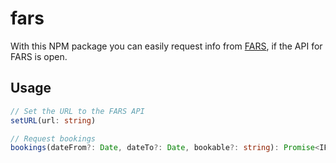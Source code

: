 # fars
With this NPM package you can easily request info from [FARS](https://github.com/Teknologforeningen/fars), if the API for FARS is open.

## Usage
```ts
// Set the URL to the FARS API
setURL(url: string)

// Request bookings
bookings(dateFrom?: Date, dateTo?: Date, bookable?: string): Promise<IFarsBookings[]>
```

